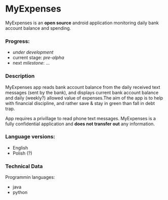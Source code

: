 # MyExpenses

MyExpenses is an **open source** android application monitoring daily bank account balance and spending.

### Progress: 
- *under development* 
- current stage: *pre-alpha*
- next *milestone*: ...

### Description
MyExpenses app reads bank account balance from the daily received text messages (sent by the bank), and displays current bank account balance and daily (weekly?) allowed value of expenses.The aim of the app is to help with financial discipline, and rather save & stay in green than fall in debt trap.

App requires a privillage to read phone text messages. MyExpenses is a fully confidential application and **does not transfer out** any information.

### Language versions:
- English
- Polish (?)

### Technical Data
Programmin languages:
- java
- python

